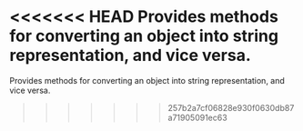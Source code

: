 <<<<<<< HEAD
Provides methods for converting an object into string representation, and vice versa.
=======
Provides methods for converting an object into string representation, and vice versa.
>>>>>>> 257b2a7cf06828e930f0630db87a71905091ec63

